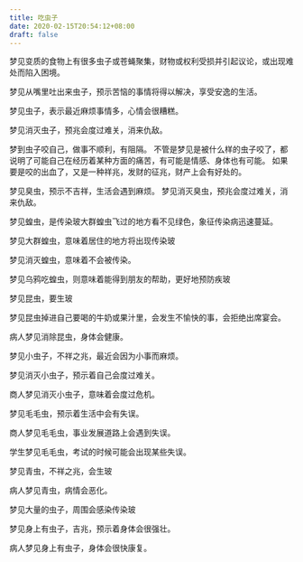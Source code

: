 ```yaml
---
title: 吃虫子
date: 2020-02-15T20:54:12+08:00
draft: false
---
```


梦见变质的食物上有很多虫子或苍蝇聚集，财物或权利受损并引起议论，或出现难处而陷入困境。



梦见从嘴里吐出来虫子，预示苦恼的事情将得以解决，享受安逸的生活。



梦见虫子，表示最近麻烦事情多，心情会很糟糕。



梦见消灭虫子，预兆会度过难关，消来仇敌。



梦到虫子咬自己，做事不顺利，有阻隔。
不管是梦见是被什么样的虫子咬了，都说明了可能自己在经历着某种方面的痛苦，有可能是情感、身体也有可能。
如果要是咬的出血了，又是一种祥兆，发财的征兆，财产上会有好处的。



梦见臭虫，预示不吉祥，生活会遇到麻烦。
梦见消灭臭虫，预兆会度过难关，消来仇敌。



梦见蝗虫，是传染玻大群蝗虫飞过的地方看不见绿色，象征传染病迅速蔓延。



梦见大群蝗虫，意味着居住的地方将出现传染玻


梦见消灭蝗虫，意味着不会被传染。



梦见乌鸦吃蝗虫，则意味着能得到朋友的帮助，更好地预防疾玻


梦见昆虫，要生玻


梦见昆虫掉进自己要喝的牛奶或果汁里，会发生不愉快的事，会拒绝出席宴会。



病人梦见消除昆虫，身体会健康。



梦见小虫子，不祥之兆，最近会因为小事而麻烦。



梦见消灭小虫子，预示着自己会度过难关。



商人梦见消灭小虫子，意味着会度过危机。



梦见毛毛虫，预示着生活中会有失误。



商人梦见毛毛虫，事业发展道路上会遇到失误。



学生梦见毛毛虫，考试的时候可能会出现某些失误。



梦见青虫，不祥之兆，会生玻


病人梦见青虫，病情会恶化。



梦见大量的虫子，周围会感染传染玻


梦见身上有虫子，吉兆，预示着身体会很强壮。



病人梦见身上有虫子，身体会很快康复。
